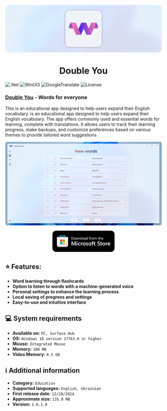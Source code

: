 ![Double You hero image](https://github.com/HERN1k/DoubleYou/blob/main/DoubleYou/README_Images/Double_You_hero_image.png?raw=true)

<h1 align="center">
    Double You
</h1>

<p>
<img alt=".Net" src="https://img.shields.io/badge/.NET-5C2D91?style=for-the-badge&logo=.net&logoColor=white" height="25px" />

<img alt="WinUI3" src="https://img.shields.io/badge/WinUI 3-purple.svg?style=for-the-badge&logo=cssdesignawards&logoColor=white" height="25px" />

<img alt="GoogleTranslate" src="https://img.shields.io/badge/Google-blue.svg?style=for-the-badge&logo=googletranslate&logoColor=white" height="25px" />

<img alt="License" src="https://img.shields.io/badge/license-MIT-blue.svg?style=for-the-badge" height="25px" />
</p>

### **[Double You](https://apps.microsoft.com/detail/9N2CC7VK03X6)** - Words for everyone

This is an educational app designed to help users expand their English vocabulary. is an educational app designed to help users expand their English vocabulary. 
The app offers commonly used and essential words for learning, complete with translations. 
It allows users to track their learning progress, make backups, and customize preferences 
based on various themes to provide tailored word suggestions

<p align="center">
<img src="/DoubleYou/README_Images/Double_You_app_image.png" alt="Double You" width="600"/>
</p>
<p align="center">
<a href="https://apps.microsoft.com/detail/9N2CC7VK03X6">
	<img alt="Store badge" src="https://github.com/microsoft/WinUI-Gallery/raw/main/README_Images/storeBadge.png" width="200"/>
</a>
</p>

## ⭐ Features:

- **Word learning through flashcards**
- **Option to listen to words with a machine-generated voice**
- **Personal settings to enhance the learning process**
- **Local saving of progress and settings**
- **Easy-to-use and intuitive interface**

## 💻 System requirements

- **Available on:** `PC, Surface Hub`
- **OS:** `Windows 10 version 17763.0 or higher`
- **Mouse:** `Integrated Mouse`
- **Memory:** `100 MB`
- **Video Memory:** `0.5 GB`

## ℹ️ Additional information

- **Category:** `Education`
- **Supported languages:** `English, Ukrainian`
- **First release date:** `12/20/2024`
- **Approximate size:** `135.0 MB`
- **Version:** `1.0.1.0`









